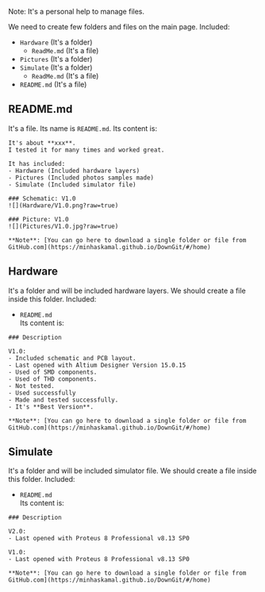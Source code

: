 Note: It's a personal help to manage files. 

We need to create few folders and files on the main page. Included:
- `Hardware` (It's a folder)
  - `ReadMe.md` (It's a file)
- `Pictures` (It's a folder)
- `Simulate` (It's a folder)
  - `ReadMe.md` (It's a file)
- `README.md` (It's a file)

## README.md
It's a file. Its name is `README.md`. Its content is:	
```
It's about **xxx**.
I tested it for many times and worked great.

It has included:
- Hardware (Included hardware layers)
- Pictures (Included photos samples made)
- Simulate (Included simulator file)

### Schematic: V1.0
![](Hardware/V1.0.png?raw=true)

### Picture: V1.0
![](Pictures/V1.0.jpg?raw=true)

**Note**: [You can go here to download a single folder or file from GitHub.com](https://minhaskamal.github.io/DownGit/#/home)
```

## Hardware
It's a folder and will be included hardware layers. We should create a file inside this folder. Included:
- `README.md`   
Its content is:	
```
### Description

V1.0:
- Included schematic and PCB layout.
- Last opened with Altium Designer Version 15.0.15
- Used of SMD components.
- Used of THD components.
- Not tested.
- Used successfully
- Made and tested successfully. 
- It's **Best Version**.

**Note**: [You can go here to download a single folder or file from GitHub.com](https://minhaskamal.github.io/DownGit/#/home)
```
## Simulate
It's a folder and will be included simulator file. We should create a file inside this folder. Included:
- `README.md`   
Its content is:	
```
### Description

V2.0:
- Last opened with Proteus 8 Professional v8.13 SP0

V1.0:
- Last opened with Proteus 8 Professional v8.13 SP0

**Note**: [You can go here to download a single folder or file from GitHub.com](https://minhaskamal.github.io/DownGit/#/home)
```
